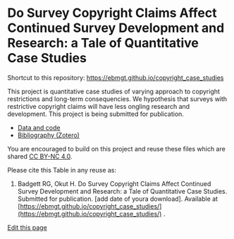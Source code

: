<!-- put the HTML code in README.md rather than index.html -->
<h1>Do Survey Copyright Claims Affect Continued Survey Development and Research: a Tale of Quantitative Case Studies</h1>

Shortcut to this repository: <a href="https://ebmgt.github.io/copyright_case_studies">https://ebmgt.github.io/copyright_case_studies</a>

This project is quantitative case studies of varying approach to copyright restrictions and long-term consequencies. We hypothesis that surveys with restrictive copyright claims will have less ongling research and development. This project is being submitted for publication.

<ul>
  <!-- <li><a href="https://github.com/ebmgt/copyright_case_studies/tree/main/methods">Methods</a></li>-->
  <li><a href="https://github.com/ebmgt/copyright_case_studies/tree/main/data_and_code">Data and code</a></li>
  <li><a href="https://www.zotero.org/groups/612700/thriving.worksites/collections/R5HZDWFW">Bibliography (Zotero)</a></li>
</ul>

You are encouraged to build on this project and reuse these files which are shared [CC BY-NC 4.0](https://creativecommons.org/licenses/by-nc/4.0/). 

Please cite this Table in any reuse as:
1. Badgett RG, Okut H. Do Survey Copyright Claims Affect Continued Survey Development and Research: a Tale of Quantitative Case Studies. Submitted for publication. [add date of youra download]. Available at [https://ebmgt.github.io/copyright_case_studies/](https://ebmgt.github.io/copyright_case_studies/) .

<div><a href="https://github.com/ebmgt/ebmgt.github.io/edit/master/copyright_case_studies/README.md">Edit this page</a></div>
